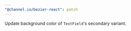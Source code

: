 ```yaml
---
"@channel.io/bezier-react": patch
---
```


Update background color of `TextField`'s secondary variant.
